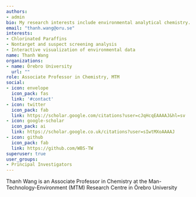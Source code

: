 ```yaml
---
authors:
- admin
bio: My research interests include environmental analytical chemistry.
email: "thanh.wang@oru.se"
interests:
- Chlorinated Paraffins
- Nontarget and suspect screening analysis
- Interactive visualization of environmental data
name: Thanh Wang
organizations:
- name: Örebro University
  url: ""
role: Associate Professor in Chemistry, MTM
social:
- icon: envelope
  icon_pack: fas
  link: '#contact'
- icon: twitter
  icon_pack: fab
  link: https://scholar.google.com/citations?user=cJqHcqEAAAAJ&hl=sv
- icon: google-scholar
  icon_pack: ai
  link: https://scholar.google.co.uk/citations?user=sIwtMXoAAAAJ
- icon: github
  icon_pack: fab
  link: https://github.com/WBS-TW
superuser: true
user_groups:
- Principal Investigators
---
```


Thanh Wang is an Associate Professor in Chemistry at the Man-Technology-Environment (MTM) Research Centre in Örebro University
